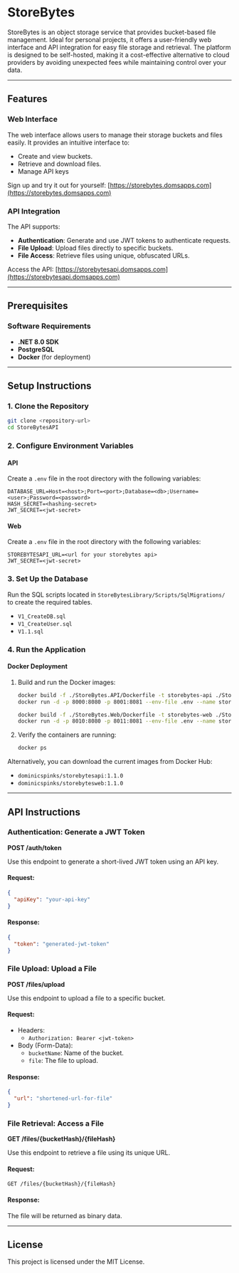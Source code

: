 ﻿# StoreBytes

StoreBytes is an object storage service that provides bucket-based file management. Ideal for personal projects, it offers a user-friendly web interface and API integration for easy file storage and retrieval. The platform is designed to be self-hosted, making it a cost-effective alternative to cloud providers by avoiding unexpected fees while maintaining control over your data.

---

## Features

### Web Interface
The web interface allows users to manage their storage buckets and files easily. It provides an intuitive interface to:
- Create and view buckets.
- Retrieve and download files.
- Manage API keys

Sign up and try it out for yourself: [https://storebytes.domsapps.com](https://storebytes.domsapps.com)

### API Integration
The API supports:
- **Authentication**: Generate and use JWT tokens to authenticate requests.
- **File Upload**: Upload files directly to specific buckets.
- **File Access**: Retrieve files using unique, obfuscated URLs.

Access the API: [https://storebytesapi.domsapps.com](https://storebytesapi.domsapps.com)

---

## Prerequisites

### Software Requirements
- **.NET 8.0 SDK**
- **PostgreSQL**
- **Docker** (for deployment)

---

## Setup Instructions

### 1. Clone the Repository
```bash
git clone <repository-url>
cd StoreBytesAPI
```

### 2. Configure Environment Variables

#### API
Create a `.env` file in the root directory with the following variables:
```env
DATABASE_URL=Host=<host>;Port=<port>;Database=<db>;Username=<user>;Password=<password>
HASH_SECRET=<hashing-secret>
JWT_SECRET=<jwt-secret>
```

#### Web
Create a `.env` file in the root directory with the following variables:
```env
STOREBYTESAPI_URL=<url for your storebytes api>
JWT_SECRET=<jwt-secret>
```



### 3. Set Up the Database
Run the SQL scripts located in `StoreBytesLibrary/Scripts/SqlMigrations/` to create the required tables.
- `V1_CreateDB.sql`
- `V1_CreateUser.sql`
- `V1.1.sql`

### 4. Run the Application

#### Docker Deployment
1. Build and run the Docker images:
    ```bash
    docker build -f ./StoreBytes.API/Dockerfile -t storebytes-api ./StoreBytes.API
    docker run -d -p 8000:8080 -p 8001:8081 --env-file .env --name storebytes-api storebytes-api
    
    docker build -f ./StoreBytes.Web/Dockerfile -t storebytes-web ./StoreBytes.Web
    docker run -d -p 8010:8080 -p 8011:8081 --env-file .env --name storebytes-web storebytes-web
    ```

2. Verify the containers are running:
    ```bash
    docker ps
    ```

Alternatively, you can download the current images from Docker Hub:
- `dominicspinks/storebytesapi:1.1.0`
- `dominicspinks/storebytesweb:1.1.0`

---

## API Instructions

### Authentication: Generate a JWT Token
**POST /auth/token**

Use this endpoint to generate a short-lived JWT token using an API key.

#### Request:
```json
{
  "apiKey": "your-api-key"
}
```

#### Response:
```json
{
  "token": "generated-jwt-token"
}
```

### File Upload: Upload a File
**POST /files/upload**

Use this endpoint to upload a file to a specific bucket.

#### Request:
- Headers:
    - `Authorization: Bearer <jwt-token>`
- Body (Form-Data):
    - `bucketName`: Name of the bucket.
    - `file`: The file to upload.

#### Response:
```json
{
  "url": "shortened-url-for-file"
}
```

### File Retrieval: Access a File
**GET /files/{bucketHash}/{fileHash}**

Use this endpoint to retrieve a file using its unique URL.

#### Request:
```http
GET /files/{bucketHash}/{fileHash}
```

#### Response:
The file will be returned as binary data.

---

## License
This project is licensed under the MIT License.

